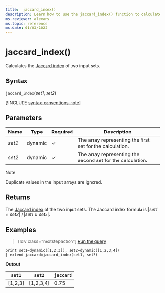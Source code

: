 ```yaml
---
title:  jaccard_index()
description: Learn how to use the jaccard_index() function to calculate the Jaccard index of two input sets.
ms.reviewer: alexans
ms.topic: reference
ms.date: 01/03/2023
---
```

# jaccard_index()

Calculates the [Jaccard index](https://en.wikipedia.org/wiki/Jaccard_index) of two input sets.

## Syntax

`jaccard_index`(*set1*, *set2*)

[!INCLUDE [syntax-conventions-note](../../includes/syntax-conventions-note.md)]

## Parameters

| Name | Type | Required | Description |
| -- | -- | -- | -- |
| *set1*| dynamic | &check; | The array representing the first set for the calculation.|
| *set2*| dynamic | &check; | The array representing the second set for the calculation.|

> [!NOTE]
> Duplicate values in the input arrays are ignored.

## Returns

The [Jaccard index](https://en.wikipedia.org/wiki/Jaccard_index) of the two input sets. The Jaccard index formula is |*set1* ∩ *set2*| / |*set1* ∪ *set2*|.

## Examples

> [!div class="nextstepaction"]
> <a href="https://dataexplorer.azure.com/clusters/help/databases/Samples?query=H4sIAAAAAAAAAysoyswrUShOLTG0TanMS8zNTNaINtQx0jGO1dQBCRuhCeuYxGryctUopFaUpOalKGQlJicnFqXYQun4zLyU1AoNkHEQ3ZoAjvvou2AAAAA=" target="_blank">Run the query</a>

```kusto
print set1=dynamic([1,2,3]), set2=dynamic([1,2,3,4])
| extend jaccard=jaccard_index(set1, set2)
```

**Output**

|`set1`|`set2`|`jaccard`|
|---|---|---|
|[1,2,3]|[1,2,3,4]|0.75|
